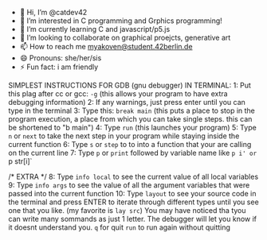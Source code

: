 - 👋 Hi, I’m @catdev42
- 👀 I’m interested in C programming and Grphics programming!
- 🌱 I’m currently learning C and javascript/p5.js
- 💞️ I’m looking to collaborate on graphical proejcts, generative art
- 📫 How to reach me myakoven@student.42berlin.de
- 😄 Pronouns: she/her/sis
- ⚡ Fun fact: i am friendly

SIMPLEST INSTRUCTIONS FOR GDB (gnu debugger) IN TERMINAL:
1: Put this plag after cc or gcc: `-g`
(this allows your program to have extra debugging information)
2: If any warnings, just press enter until you can type in the terminal
3: Type this: `break main`
(this puts a place to stop in the program execution, a place from which you can take single steps.
this can be shortened to "b main")
4: Type `run`
(this launches your program)
5: Type `n` or `next` to take the next step in your program while staying inside the current function
6: Type `s` or `step` to to into a function that your are calling on the current line
7: Type `p` or `print` followed by variable name like `p i' or `p str[i]`

/* EXTRA */
8: Type `info local` to see the current value of all local variables
9: Type `info args` to see the value of all the argument variables that were passed into the current function
10: Type `layout` to see your source code in the terminal and press ENTER to iterate through different types until you see one that you like.
(my favorite is `lay src`)
You may have noticed tha tyou can write many sommands as just 1 letter. The debugger will let you know if it doesnt understand you.
`q` for quit
`run` to run again without quitting


<!---
catdev42/catdev42 is a ✨ special ✨ repository because its `README.md` (this file) appears on your GitHub profile.
You can click the Preview link to take a look at your changes.
--->
